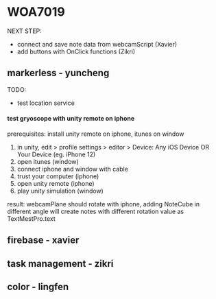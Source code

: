 # WOA7019

NEXT STEP: 

- connect and save note data from webcamScript (Xavier)
- add buttons with OnClick functions (Zikri)

## markerless - yuncheng

TODO: 

- test location service

#### test gryoscope with unity remote on iphone

prerequisites: install unity remote on iphone, itunes on window

1. in unity, edit > profile settings > editor > Device: Any iOS Device OR Your Device (eg. iPhone 12)
2. open itunes (window)
3. connect iphone and window with cable
4. trust your computer (iphone)
5. open unity remote (iphone)
6. play unity simulation (window)

result: webcamPlane should rotate with iphone, adding NoteCube in different angle will create notes with different rotation value as TextMestPro.text

## firebase - xavier

## task management - zikri

## color - lingfen
